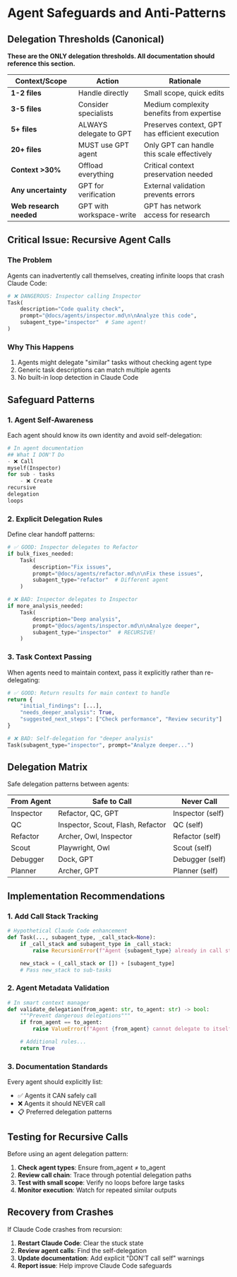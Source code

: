 # Agent Safeguards and Anti-Patterns

## Delegation Thresholds (Canonical)

**These are the ONLY delegation thresholds. All documentation should reference this section.**

| Context/Scope           | Action                   | Rationale                                      |
|-------------------------|--------------------------|------------------------------------------------|
| **1-2 files**           | Handle directly          | Small scope, quick edits                       |
| **3-5 files**           | Consider specialists     | Medium complexity benefits from expertise      |
| **5+ files**            | ALWAYS delegate to GPT   | Preserves context, GPT has efficient execution |
| **20+ files**           | MUST use GPT agent       | Only GPT can handle this scale effectively     |
| **Context >30%**        | Offload everything       | Critical context preservation needed           |
| **Any uncertainty**     | GPT for verification     | External validation prevents errors            |
| **Web research needed** | GPT with workspace-write | GPT has network access for research            |

## Critical Issue: Recursive Agent Calls

### The Problem

Agents can inadvertently call themselves, creating infinite loops that crash Claude Code:

```python
# ❌ DANGEROUS: Inspector calling Inspector
Task(
    description="Code quality check",
    prompt="@docs/agents/inspector.md\n\nAnalyze this code",
    subagent_type="inspector"  # Same agent!
)
```

### Why This Happens

1. Agents might delegate "similar" tasks without checking agent type
2. Generic task descriptions can match multiple agents
3. No built-in loop detection in Claude Code

## Safeguard Patterns

### 1. Agent Self-Awareness

Each agent should know its own identity and avoid self-delegation:

```python
# In agent documentation
## What I DON'T Do
- ❌ Call
myself(Inspector)
for sub - tasks
    - ❌ Create
recursive
delegation
loops
```

### 2. Explicit Delegation Rules

Define clear handoff patterns:

```python
# ✅ GOOD: Inspector delegates to Refactor
if bulk_fixes_needed:
    Task(
        description="Fix issues",
        prompt="@docs/agents/refactor.md\n\nFix these issues",
        subagent_type="refactor"  # Different agent
    )

# ❌ BAD: Inspector delegates to Inspector
if more_analysis_needed:
    Task(
        description="Deep analysis",
        prompt="@docs/agents/inspector.md\n\nAnalyze deeper",
        subagent_type="inspector"  # RECURSIVE!
    )
```

### 3. Task Context Passing

When agents need to maintain context, pass it explicitly rather than re-delegating:

```python
# ✅ GOOD: Return results for main context to handle
return {
    "initial_findings": [...],
    "needs_deeper_analysis": True,
    "suggested_next_steps": ["Check performance", "Review security"]
}

# ❌ BAD: Self-delegation for "deeper analysis"
Task(subagent_type="inspector", prompt="Analyze deeper...")
```

## Delegation Matrix

Safe delegation patterns between agents:

| From Agent | Safe to Call                      | Never Call       |
|------------|-----------------------------------|------------------|
| Inspector  | Refactor, QC, GPT                 | Inspector (self) |
| QC         | Inspector, Scout, Flash, Refactor | QC (self)        |
| Refactor   | Archer, Owl, Inspector            | Refactor (self)  |
| Scout      | Playwright, Owl                   | Scout (self)     |
| Debugger   | Dock, GPT                         | Debugger (self)  |
| Planner    | Archer, GPT                       | Planner (self)   |

## Implementation Recommendations

### 1. Add Call Stack Tracking

```python
# Hypothetical Claude Code enhancement
def Task(..., subagent_type, _call_stack=None):
    if _call_stack and subagent_type in _call_stack:
        raise RecursionError(f"Agent {subagent_type} already in call stack")

    new_stack = (_call_stack or []) + [subagent_type]
    # Pass new_stack to sub-tasks
```

### 2. Agent Metadata Validation

```python
# In smart context manager
def validate_delegation(from_agent: str, to_agent: str) -> bool:
    """Prevent dangerous delegations"""
    if from_agent == to_agent:
        raise ValueError(f"Agent {from_agent} cannot delegate to itself")

    # Additional rules...
    return True
```

### 3. Documentation Standards

Every agent should explicitly list:

- ✅ Agents it CAN safely call
- ❌ Agents it should NEVER call
- 📋 Preferred delegation patterns

## Testing for Recursive Calls

Before using an agent delegation pattern:

1. **Check agent types**: Ensure from_agent ≠ to_agent
2. **Review call chain**: Trace through potential delegation paths
3. **Test with small scope**: Verify no loops before large tasks
4. **Monitor execution**: Watch for repeated similar outputs

## Recovery from Crashes

If Claude Code crashes from recursion:

1. **Restart Claude Code**: Clear the stuck state
2. **Review agent calls**: Find the self-delegation
3. **Update documentation**: Add explicit "DON'T call self" warnings
4. **Report issue**: Help improve Claude Code safeguards
